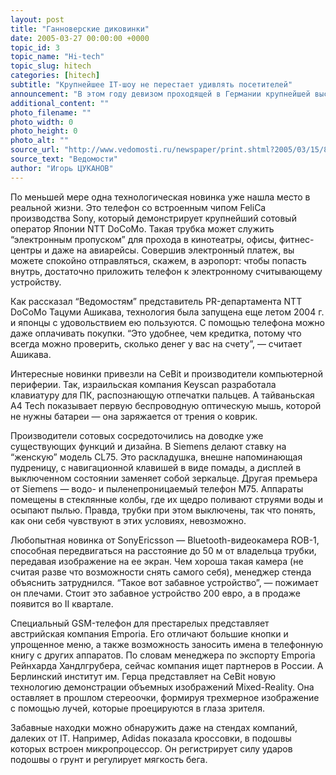 ```yaml
---
layout: post
title: "Ганноверские диковинки"
date: 2005-03-27 00:00:00 +0000
topic_id: 3
topic_name: "Hi-tech"
topic_slug: hitech
categories: [hitech]
subtitle: "Крупнейшее IT-шоу не перестает удивлять посетителей"
announcement: "В этом году девизом проходящей в Германии крупнейшей высокотехнологичной выставки мира CeBit стала фраза “Способен ли ты увидеть будущее?”. Как и прежде, на CeBit показывают немало диковинных устройств. Правда, какие из них будут востребованы рынком, пока непросто."
additional_content: ""
photo_filename: ""
photo_width: 0
photo_height: 0
photo_alt: ""
source_url: "http://www.vedomosti.ru/newspaper/print.shtml?2005/03/15/89471"
source_text: "Ведомости"
author: "Игорь ЦУКАНОВ"
---
```

По меньшей мере одна технологическая новинка уже нашла место в реальной жизни. Это телефон со встроенным чипом FeliCa производства Sony, который демонстрирует крупнейший сотовый оператор Японии NTT DoCoMo. Такая трубка может служить “электронным пропуском” для прохода в кинотеатры, офисы, фитнес-центры и даже на авиарейсы. Совершив электронный платеж, вы можете спокойно отправляться, скажем, в аэропорт: чтобы попасть внутрь, достаточно приложить телефон к электронному считывающему устройству.

Как рассказал “Ведомостям” представитель PR-департамента NTT DoCoMo Тацуми Ашикава, технология была запущена еще летом 2004 г. и японцы с удовольствием ею пользуются. С помощью телефона можно даже оплачивать покупки. “Это удобнее, чем кредитка, потому что всегда можно проверить, сколько денег у вас на счету”, — считает Ашикава.

Интересные новинки привезли на CeBit и производители компьютерной периферии. Так, израильская компания Keyscan разработала клавиатуру для ПК, распознающую отпечатки пальцев. А тайваньская A4 Tech показывает первую беспроводную оптическую мышь, которой не нужны батареи — она заряжается от трения о коврик.

Производители сотовых сосредоточились на доводке уже существующих функций и дизайна. В Siemens делают ставку на “женскую” модель CL75. Это раскладушка, внешне напоминающая пудреницу, с навигационной клавишей в виде помады, а дисплей в выключенном состоянии заменяет собой зеркальце. Другая премьера от Siemens — водо- и пыленепроницаемый телефон М75. Аппараты помещены в стеклянные колбы, где их щедро поливают струями воды и осыпают пылью. Правда, трубки при этом выключены, так что понять, как они себя чувствуют в этих условиях, невозможно.

Любопытная новинка от SonyEricsson — Bluetooth-видеокамера ROB-1, способная передвигаться на расстояние до 50 м от владельца трубки, передавая изображение на ее экран. Чем хороша такая камера (не считая разве что возможности снять самого себя), менеджер стенда объяснить затруднился. “Такое вот забавное устройство”, — пожимает он плечами. Стоит это забавное устройство 200 евро, а в продаже появится во II квартале.

Специальный GSM-телефон для престарелых представляет австрийская компания Emporia. Его отличают большие кнопки и упрощенное меню, а также возможность заносить имена в телефонную книгу с других аппаратов. По словам менеджера по экспорту Emporia Рейнхарда Хандлгрубера, сейчас компания ищет партнеров в России. А Берлинский институт им. Герца представляет на CeBit новую технологию демонстрации объемных изображений Mixed-Reality. Она оставляет в прошлом стереоочки, формируя трехмерное изображение с помощью лучей, которые проецируются в глаза зрителя.

Забавные находки можно обнаружить даже на стендах компаний, далеких от IT. Например, Adidas показала кроссовки, в подошвы которых встроен микропроцессор. Он регистрирует силу ударов подошвы о грунт и регулирует мягкость бега.
